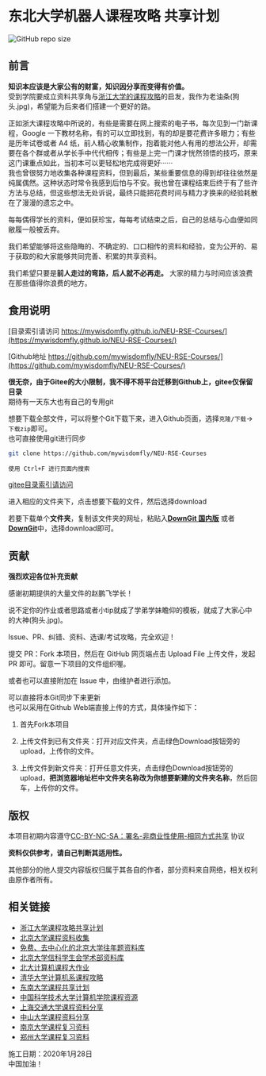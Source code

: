 # 东北大学机器人课程攻略 共享计划
![GitHub repo size](https://img.shields.io/github/repo-size/mywisdomfly/NEU-RSE-Courses?label=%E9%A1%B9%E7%9B%AE%E6%80%BB%E5%A4%A7%E5%B0%8F)
## 前言

**知识本应该是大家公有的财富，知识因分享而变得有价值。**  
受到学院要成立资料共享角与[浙江大学的课程攻略](https://github.com/QSCTech/zju-icicles)的启发，我作为老油条(狗头.jpg)，希望能为后来者们搭建一个更好的路。  

正如浙大课程攻略中所说的，有些是需要在网上搜索的电子书，每次见到一门新课程，Google 一下教材名称，有的可以立即找到，有的却是要花费许多眼力；有些是历年试卷或者 A4 纸，前人精心收集制作，抱着能对他人有用的想法公开，却需要在各个群或者从学长手中代代相传；有些是上完一门课才恍然领悟的技巧，原来这门课重点如此，当初本可以更轻松地完成得更好······  
我也曾很努力地收集各种课程资料，但到最后，某些重要信息的得到却往往依然是纯属偶然。这种状态时常令我感到后怕与不安。我也曾在课程结束后终于有了些许方法与总结，但这些想法无处诉说，最终只能把花费时间与精力才换来的经验耗散在了漫漫的遗忘之中。

每每偶得学长的资料，便如获珍宝，每每考试结束之后，自己的总结与心血便如同敝履一般被丢弃。

我们希望能够将这些隐晦的、不确定的、口口相传的资料和经验，变为公开的、易于获取的和大家能够共同完善、积累的共享资料。

我们希望只要是**前人走过的弯路，后人就不必再走。** 大家的精力与时间应该浪费在那些值得你浪费的地方。

## 食用说明

[目录索引请访问 https://mywisdomfly.github.io/NEU-RSE-Courses/](https://mywisdomfly.github.io/NEU-RSE-Courses/)  

[Github地址 https://github.com/mywisdomfly/NEU-RSE-Courses/](https://github.com/mywisdomfly/NEU-RSE-Courses/)   

**很无奈，由于Gitee的大小限制，我不得不将平台迁移到Github上，gitee仅保留目录**  
期待有一天东大也有自己的专用git  

想要下载全部文件，可以将整个Git下载下来，进入Github页面，选择`克隆/下载`->`下载zip`即可。  
也可直接使用git进行同步

```bash
git clone https://github.com/mywisdomfly/NEU-RSE-Courses
```

```
使用 Ctrl+F 进行页面内搜索
```

[gitee目录索引请访问](http://wisfly.gitee.io/neu-rse-courses/)  


进入相应的文件夹下，点击想要下载的文件，然后选择download

若要下载单个**文件夹**，复制该文件夹的网址，粘贴入[**DownGit 国内版**](http://zhoudaxiaa.gitee.io/downgit/#/home)
或者[**DownGit**](https://minhaskamal.github.io/DownGit/#/home)中，选择download即可。

## 贡献
**强烈欢迎各位补充贡献**

感谢初期提供的大量文件的赵鹏飞学长！

说不定你的作业或者思路或者小tip就成了学弟学妹瞻仰的模板，就成了大家心中的大神(狗头.jpg)。

Issue、PR、纠错、资料、选课/考试攻略，完全欢迎！

提交 PR：Fork 本项目，然后在 GitHub 网页端点击 Upload File 上传文件，发起 PR 即可。留意一下项目的文件组织喔。

或者也可以直接附加在 Issue 中，由维护者进行添加。


可以直接将本Git同步下来更新  
也可以采用在Github Web端直接上传的方式，具体操作如下：

1. 首先Fork本项目

2. 上传文件到已有文件夹：打开对应文件夹，点击绿色Download按钮旁的upload，上传你的文件。

3. 上传文件到新文件夹：打开任意文件夹，点击绿色Download按钮旁的upload，**把浏览器地址栏中文件夹名称改为你想要新建的文件夹名称**，然后回车，上传你的文件。

## 版权
本项目初期内容遵守[CC-BY-NC-SA：署名-非商业性使用-相同方式共享](https://creativecommons.org/licenses/by-nc-sa/4.0/deed.zh) 协议

**资料仅供参考，请自己判断其适用性。**

其他部分的他人提交内容版权归属于其各自的作者，部分资料来自网络，相关权利由原作者所有。

## 相关链接
- [浙江大学课程攻略共享计划](https://github.com/QSCTech/zju-icicles)
- [北京大学课程资料收集](https://github.com/lib-pku/libpku)
- [免费、去中心化的北京大学往年题资料库](https://github.com/martinwu42/project-hover)
- [北京大学信科学生会学术部资料库](https://github.com/EECS-PKU-XSB/Shared-learning-materials)
- [北大计算机课程大作业](https://github.com/tongtzeho/PKUCourse)
- [清华大学计算机系课程攻略](https://github.com/PKUanonym/REKCARC-TSC-UHT)
- [东南大学课程共享计划](https://github.com/zjdx1998/seucourseshare)
- [中国科学技术大学计算机学院课程资源](https://github.com/USTC-Resource/USTC-Course)
- [上海交通大学课程资料分享](https://github.com/CoolPhilChen/SJTU-Courses/)
- [中山大学课程资料分享](https://github.com/sysuexam/SYSU-Exam)
- [南京大学课程复习资料](https://github.com/idealclover/NJU-Review-Materials)
- [郑州大学课程复习资料](https://github.com/CooperNiu/ZZU-Courses-Resource)

  
施工日期：2020年1月28日  
中国加油！
